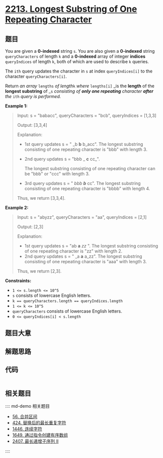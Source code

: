 # [2213. Longest Substring of One Repeating Character](https://leetcode.com/problems/longest-substring-of-one-repeating-character/)

## 题目

You are given a **0-indexed** string `s`. You are also given a **0-indexed**
string `queryCharacters` of length `k` and a **0-indexed** array of integer
**indices** `queryIndices` of length `k`, both of which are used to describe
`k` queries.

The `ith` query updates the character in `s` at index `queryIndices[i]` to the
character `queryCharacters[i]`.

Return _an array_ `lengths` _of length_`k` _where_ `lengths[i]` _is the
**length** of the **longest substring** of _`s` _consisting of **only one
repeating** character **after** the_ `ith` _query_ _is performed._

**Example 1:**

> Input: s = "babacc", queryCharacters = "bcb", queryIndices = [1,3,3]
>
> Output: [3,3,4]
>
> Explanation:
>
> - 1st query updates s = " \_b **b** b_acc". The longest substring consisting of one repeating character is "bbb" with length 3.
> - 2nd query updates s = "bbb _ **c** cc_".
>
>   The longest substring consisting of one repeating character can be "bbb" or "ccc" with length 3.
>
> - 3rd query updates s = " _bbb **b**_ cc". The longest substring consisting of one repeating character is "bbbb" with length 4.
>
> Thus, we return [3,3,4].

**Example 2:**

> Input: s = "abyzz", queryCharacters = "aa", queryIndices = [2,1]
>
> Output: [2,3]
>
> Explanation:
>
> - 1st query updates s = "ab **a** _zz_ ". The longest substring consisting of one repeating character is "zz" with length 2.
> - 2nd query updates s = " \_a **a** a_zz". The longest substring consisting of one repeating character is "aaa" with length 3.
>
> Thus, we return [2,3].

**Constraints:**

- `1 <= s.length <= 10^5`
- `s` consists of lowercase English letters.
- `k == queryCharacters.length == queryIndices.length`
- `1 <= k <= 10^5`
- `queryCharacters` consists of lowercase English letters.
- `0 <= queryIndices[i] < s.length`

## 题目大意

## 解题思路

## 代码

```javascript

```

## 相关题目

:::: md-demo 相关题目

- [56. 合并区间](https://leetcode.com/problems/merge-intervals)
- [424. 替换后的最长重复字符](https://leetcode.com/problems/longest-repeating-character-replacement)
- [1446. 连续字符](https://leetcode.com/problems/consecutive-characters)
- [1649. 通过指令创建有序数组](https://leetcode.com/problems/create-sorted-array-through-instructions)
- [2407. 最长递增子序列 II](https://leetcode.com/problems/longest-increasing-subsequence-ii)

::::
